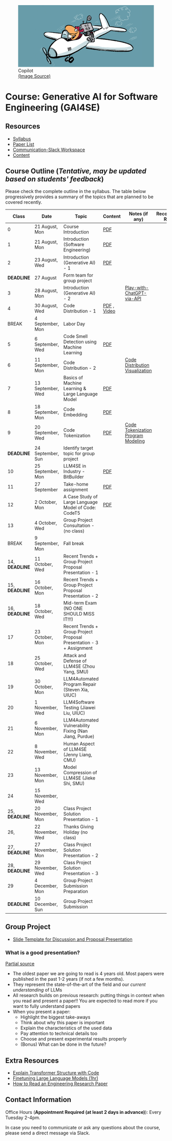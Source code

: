 <figure>
  <img src="imgs/copilot.jpeg" alt="gai4se"/>
  <figcaption>Copilot</figcaption>
  <a href="https://practical365.com/microsoft-365-copilot-costs">(Image Source)</a>
</figure>

# Course: Generative AI for Software Engineering (GAI4SE) 

## Resources

- [Syllabus](https://docs.google.com/document/d/1-bDJAtiA26GAc3YKosVtoSWG8nNJSx-T/edit?usp=sharing&ouid=100772203897969013988&rtpof=true&sd=true)
- [Paper List](https://github.com/gai4se/LLM4SE.git)
- [Communication-Slack Workspace](https://join.slack.com/t/gai4se/shared_invite/zt-21wvrgkyo-YDxaQj7WJyMVq2e7f9XsZg)
- [Content](https://github.com/gai4se/GAI4SE-Course)

## Course Outline (*Tentative, may be updated based on students' feedback*)

Please check the complete outline in the syllabus. The table below progressively provides a summary of the topics that are planned to be covered recently.


| Class | Date         | Topic                               | Content | Notes (if any) | Recommended Reading |
| ----- | ------------ | ----------------------------------- | ----- | -------------------------- | -------------------------- | 
| 0   |      21 August, Mon        |      Course Introduction        |   [PDF](https://drive.google.com/file/d/1Ye4xZP2g9gt-kVYtPuj-kdFP0uWraRha/view?usp=sharing)    |                            |                           |
| 1     | 21 August, Mon    | Introduction (Software Engineering) |  [PDF](https://drive.google.com/file/d/1eQw8ZAUDFtt7oxBrcR-Os8Rk-uWUGsIX/view?usp=sharing)     |                            |                          |
| 2     | 23 August, Wed    | Introduction (Generative AI) - 1        |  [PDF](https://drive.google.com/file/d/1M07WQTJIm32Ss-mytBbCh97KFBVqhv-N/view?usp=sharing)     |                            |                          |
| **DEADLINE**     | 27 August    |  Form team for group project     |       |            |
| 3     | 28 August, Mon    |  Introduction (Generative AI) - 2     |       |       [Play-with-ChatGPT-via-API](exercise/play-with-chatgpt-via-api)                     |                          |
| 4     | 30 August, Wed    | Code Distribution - 1                 |  [PDF](https://drive.google.com/file/d/1JTlPGCoQ_z8EeGRH-XUkPSDj453XBbv5/view?usp=sharing)  , [Video](https://drive.google.com/file/d/1GoAncbqdbxFGAFovB9Tk8k8sjp5Q5tFV/view?usp=sharing)  |                      |                          |
|  BREAK    |  4 September, Mon    |     Labor Day              |       |                           |                          |
| 5     | 6 September, Wed     |     Code Smell Detection using Machine Learning               |  [PDF](https://drive.google.com/file/d/1zILhIKpPxsKDDHHqELDqFUmeTlk5M7XE/view?usp=sharing)    |                           |                          |
| 6     | 11 September, Mon     |   Code Distribution - 2                 |   |     [Code Distribution Visualization](https://colab.research.google.com/drive/10T6PsiSYmLAv4JMaBqUNwT5__LkqKB3p?usp=sharing)                      |                          |
| 7     |  13 September, Wed    |   Basics of Machine Learning & Large Language Model                 |   [PDF](https://drive.google.com/file/d/1wV5BUJkxK419vjG3Ls4FhPkXGVSfq886/view?usp=sharing)    |                           |                          |
| 8     |  18 September, Mon    |   Code Embedding                 |  [PDF](https://drive.google.com/file/d/1i8nO7Uhb-s8E8YW-Hhny3nO6Rx6BXHfU/view?usp=sharing)     |                           |                          |
| 9     |  20 September, Wed    |     Code Tokenization               |  [PDF](https://drive.google.com/file/d/186g1gkqg8PesNg2l7qVGs1XPW-5FS0Px/view?usp=sharing)     |         [Code Tokenization](https://colab.research.google.com/drive/1weLETrzEuRSUbNCObA1DTqWIOmWgQbWe?usp=sharing)  [Program Modeling](https://drive.google.com/file/d/1uaC9SAdioU6AkNCpUlY6QvFK-rWvnpUD/view?usp=sharing)                |                          |
| **DEADLINE**     | 24 September, Sun    |  Identify target topic for group project     |       |            |                          |
| 10     |  25 September, Mon    |    LLM4SE in Industry - BitBuilder                |  [PDF](https://drive.google.com/file/d/1lU9hvIMK9IeudRpvq076YuepWxj0XCgf/view?usp=sharing)     |                           |                          |
|  11    |  27 September    |    Take-home assignment     |  [PDF](https://drive.google.com/file/d/1KAxn6X90x4cb1Zct9RxDjjQkrfMkqxyc/view?usp=sharing)     |                           |                          |
|  12    |  2 October, Mon    |    A Case Study of Large Language Model of Code: CodeT5               |  [PDF](https://docs.google.com/presentation/d/e/2PACX-1vQb6JXk2MXMJHeQ8pPj1CShOrZQmmSoPCs9J9eCAStQegbgvzdG0Q328Kw0UkLDSCqx-ji441ecyFgM/pub?start=false&loop=false&delayms=3000)     |                           |                          |
|  13    |  4 October, Wed    |   Group Project Consultation - (no class)                 |       |                           |                          |
| BREAK     |  9 September, Mon    |     Fall break               |       |                           |
|  14, **DEADLINE**    |  11 October, Wed    |  Recent Trends + Group Project Proposal Presentation - 1                |       |                           |                          |
|  15, **DEADLINE**    |  16 October, Mon    |  Recent Trends + Group Project Proposal Presentation - 2                 |       |                           |                          |
|  16, **DEADLINE**    |  18 October, Wed    |   Mid-term Exam (NO ONE SHOULD MISS IT!!!)                 |       |                           |                          |
|  17    |  23 October, Mon    |   Recent Trends + Group Project Proposal Presentation - 3 + Assignment                 |       |                           |                          |
|  18    |  25 October, Wed    |   Attack and Defense of LLM4SE (Zhou Yang, SMU)                 |       |                           |                          |
|  19    |  30 October, Mon    |    LLM4Automated Program Repair (Steven Xia, UIUC)               |       |                           |                          |
|  20    |  1 November, Wed    |   LLM4Software Testing (Jiawei Liu, UIUC)                |       |                           |                          |
|  21    |  6 November, Mon    |  LLM4Automated Vulnerability Fixing   (Nan Jiang, Purdue)               |       |                           |                          |
|  22    |  8 November, Wed    |    Human Aspect of LLM4SE  (Jenny Liang, CMU)              |       |                           |                          |
|  23    |  13 November, Mon    |   Model Compression of LLM4SE (Jieke Shi, SMU)                 |       |                           |                          |
|  24    |  15 November, Wed    |                    |       |                           |                          |
|  25, **DEADLINE**    |  20 November, Mon    |    Class Project Solution Presentation - 1                |       |                           |                          |
|  26,     |  22 November, Wed    |   Thanks Giving Holiday (no class)                |       |                           |                          |
|  27, **DEADLINE**    |  27 November, Mon    |   Class Project Solution Presentation - 2                 |       |                           |                          |
|  28, **DEADLINE**    |  29 November, Wed    |    Class Project Solution Presentation - 3               |       |                           |                          |
|  29    |  4 December, Mon    |     Group Project Submission Preparation               |       |                           |                          |
|  **DEADLINE**   |  10 December, Sun    |     Group Project Submission               |       |                           |                          |


## Group Project

- [Slide Template for Discussion and Proposal Presentation](https://docs.google.com/presentation/d/1sT_tjErpoc7Hx1mPJL90LJhx-Wz5jBi1UirqS7nGxFw/edit?usp=sharing)

### What is a good presentation? 

[Partial source](https://www.cs.princeton.edu/courses/archive/fall22/cos597G/)

  - The oldest paper we are going to read is 4 years old. Most papers were published in the past 1-2 years (if not a few months).
  - They represent the state-of-the-art of the field and our _current understanding_ of LLMs
  - All research builds on previous research: putting things in context when you read and present a paper!! You are expected to read more if you want to fully understand papers
  - When you present a paper:
    - Highlight the biggest take-aways
    - Think about why this paper is important
    - Explain the characteristics of the used data
    - Pay attention to technical details too
    - Choose and present experimental results properly
    - (Bonus) What can be done in the future?

## Extra Resources

- [Explain Transformer Structure with Code](http://nlp.seas.harvard.edu/annotated-transformer)
- [Finetuning Large Language Models (1hr)](https://www.deeplearning.ai/short-courses/finetuning-large-language-models/)
- [How to Read an Engineering Research Paper](https://cseweb.ucsd.edu//~wgg/CSE210/howtoread.html)

## Contact Information

Office Hours (**Appointment Required (at least 2 days in advance)**): Every Tuesday 2-4pm.

In case you need to communicate or ask any questions about the course, please send a direct message via Slack.
